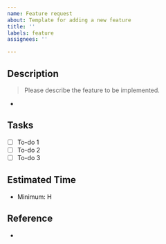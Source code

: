 ```yaml
---
name: Feature request
about: Template for adding a new feature
title: ''
labels: feature
assignees: ''

---
```


## Description

> Please describe the feature to be implemented.

-

## Tasks

- [ ] To-do 1
- [ ] To-do 2
- [ ] To-do 3

## Estimated Time

- Minimum: H

## Reference

-
